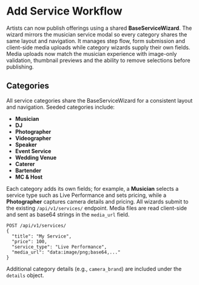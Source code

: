 # Add Service Workflow

Artists can now publish offerings using a shared **BaseServiceWizard**. The wizard mirrors the musician service modal so every category shares the same layout and navigation. It manages step flow, form submission and client-side media uploads while category wizards supply their own fields. Media uploads now match the musician experience with image-only validation, thumbnail previews and the ability to remove selections before publishing.

## Categories

All service categories share the BaseServiceWizard for a consistent layout and navigation. Seeded categories include:

- **Musician**
- **DJ**
- **Photographer**
- **Videographer**
- **Speaker**
- **Event Service**
- **Wedding Venue**
- **Caterer**
- **Bartender**
- **MC & Host**

Each category adds its own fields; for example, a **Musician** selects a service type such as Live Performance and sets pricing, while a **Photographer** captures camera details and pricing. All wizards submit to the existing `/api/v1/services/` endpoint. Media files are read client-side and sent as base64 strings in the `media_url` field.

```http
POST /api/v1/services/
{
  "title": "My Service",
  "price": 100,
  "service_type": "Live Performance",
  "media_url": "data:image/png;base64,..."
}
```

Additional category details (e.g., `camera_brand`) are included under the `details` object.
